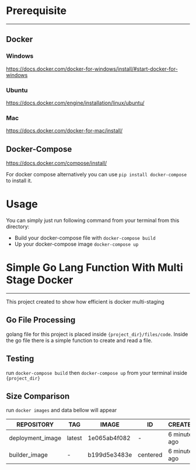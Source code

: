 # Prerequisite
---------------
## Docker
### Windows
https://docs.docker.com/docker-for-windows/install/#start-docker-for-windows
### Ubuntu
https://docs.docker.com/engine/installation/linux/ubuntu/
### Mac
https://docs.docker.com/docker-for-mac/install/


## Docker-Compose
https://docs.docker.com/compose/install/

For docker compose alternatively you can use ```pip install docker-compose``` to install it.


# Usage
You can simply just run following command from your terminal from this directory:
- Build your docker-compose file with ```docker-compose build```
- Up your docker-compose image ```docker-compose up```

# Simple Go Lang Function With Multi Stage Docker
--------------
This project created to show how efficient is docker multi-staging

## Go File Processing
golang file for this project is placed inside `{project_dir}/files/code`.
Inside the go file there is a simple function to create and read a file.

## Testing
run `docker-compose build` then `docker-compose up` from your terminal inside `{project_dir}`

## Size Comparison
run `docker images` and data bellow will appear

| REPOSITORY        | TAG           | IMAGE  | ID           | CREATED  | SIZE |<br>
| ------------- | ------------- | ------------- | ----- | ------------- | ----- |----- |
| deployment_image      | latest | 1e065ab4f082 | - | 6 minutes ago | 5.83MB |
| builder_image      | -      |  b199d5e3483e | centered      |   6 minutes ago |   261MB |

